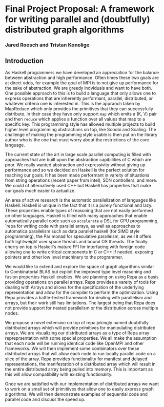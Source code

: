 # Final Project Proposal: A framework for writing parallel and (doubtfully) distributed graph algorithms
### Jared Roesch and Tristan Konolige

## Introduction
As Haskell programmers we have developed an appreciation for the balance between abstraction and high performance. Often times these two goals are at direct odds, for example the goal of MPI is to not give up performance for the sake of abstraction. We are greedy indviduals and want to have both. One possible approach to this is to build a language that only allows one to express operations that are inherently performant, parallel, distributed, or whatever criteria one is interested in. This is the appraoch taken by MapReduce which only provides the primitives that they can successfully distribute. In their case they have only support `map` which emits a (K, V) pair and then `reduce` which applies a function over all values that map to a specific key. This programming style has allowed multiple projects to build higher level programming abstractions on top, like Scoobi and Scaling. The challenge of making the programming style usable is then put on the library author who is the one that must worry about the restrictions of the core language. 

The current state of the art in large scale parallel computing is filled with approaches that are built upon the abstraction capibilities of C which are poor. We really wanted abstraction and expressivity without giving up performance and so we decided on Haskell is the perfect solution for reaching our goals. It has been made performant in vareity of situations from string operations (recent paper from intel), SDN controllers, and more. We could of alternatively used C++ but Haskell has properties that make our goals much easier to actualize.

An area of active research is the automatic parallelization of languages like Haskell. Haskell is unique in the fact that it is a purely functional and lazy. These properties enable types of reasoning that are not easily performed on other languages. Haskell is filled with many approaches that enable automatically parallel code such as `accelerate` a DSL for GPU programming, `repa for writing code with parallel arrays, as well as approaches to automatica parallelism such as data parallel haskell (for SIMD style programming), the Par monad for speculative paralleism, as well it offers both lightweight user space threads and bound OS threads. The finally cherry on top is Haskell's mature FFI for interfacing with foreign code allowing one to write critical components in C or C++ if needed, exposing pointers and other low level machinery to the programmer.

We would like to extend and explore the space of graph algorithms similar to Combinatorial BLAS but exploit the improved type level reasoning and fusion properties Haskell enables. We are planning on using Repa as a basis providing operations on parallel arrays. Repa provides a vareity of tools for dealing with Arrays and allows for the specification of the underlying representation and allow for the compiler to perform the optimization. Using Repa provides a battle-tested framework for dealing with parallelism and arrays, but their work still has limitations. The largest being that Repa does not provide support for nested parallelism or the distribution across multiple nodes. 

We propose a novel extension on top of repa jokingly named doubtfully distributed arrays which will provide primitives for manipulating distributed arrays. We are visualizing our distributed arrays as a type of Repa array repreprsentation with some special properties. We all make the assumption that each node will be running identical code like OpenMPI and other frameworks. We will then implement some combinators over these distributed arrays that will allow each node to run locally parallel code on a slice of the array. Repa provides functionality for manifest and delayed representations, the manifestation of a distributed array which will result in the entire distributed array being pulled into memory. This is important as this will allow compatibility with existing functionality.

Once we are satisfied with our implementation of distributed arrays we want to work on a small set of primitiives that allow one to easily express graph algorithms. We will then demonstrate examples of sequential code and parallel code and discuss the speed up.


